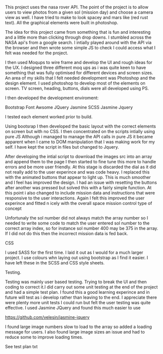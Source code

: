 This project uses the nasa rover API. The point of the project is to allow users to view photos from a given sol (mission day) and choose
a camera view as well. I have tried to make to look spacey and mars like (red rust text). All the graphical elements were built in photoshop.

The idea for this project came from something that is fun and interesting and a little more than clicking
through drop downs. I stumbled across the NASA api's from a google search. I intially played around with the API via the
browser and then wrote some simple JS to check I could access what I felt was needed for the project.

I then used Moqups to wire frame and develop the UI and rough ideas for the UX. I designed three different moq ups
as i was quite keen to have something that was fully optimised for different devices and screen sizes. An area of my skills
that I felt needed development was Photoshop and the design element. I used photoshop to develop most of the elements on screen.
TV screen, heading, buttons, dials were all developed using PS.

I then developed the development enviroment:

Bootstrap 
Font Awsome
JQuery 
Jasmine
SCSS
Jasmine Jquery

I tested each element worked prior to build.

Using bootsrap I then developed the basic layout with the correct elements on screen but with no CSS. I then concentrated on the scripts intially using pure JS
Although i managed to manage the API calls in pure JS it became apparent when I came to DOM manipulation that I was making work for my self. I have kept the script
in files but changed to Jquery. 

After developing the intial script to download the images src into an array and append them to the page I then started to fine tune this more to handle errors
and be more user friendly. At this stage is discarded the dial as it did not really add to the user experince and was code heavy. I replaced this with the 
animated buttons that appear to light up. This is much smoother and I feel has improved the design. I had an issue with resetting the buttons after another was pressed but solved
this with a fairly simple function. At this point i also changed to include mission data and instructions that were responsive to the user interactions. Again I felt
this improved the user experince and fitted n icely with the overall space mission control type of concept

Unfortunaly the sol number did not always match the array number so I needed to write some code to match the user entered sol number to the correct array index, so for instance sol number 400 
may be 375 in the array. If I did not do this then the incorrect mission data is fed back.


CSS

I used SASS for the first time. I laid it out as I would for a much larger project. I use colours whn laying out using bootstrap 
as I find it easier. I have left these in the SCSS and CSS style sheets.



Testing.

Testing was mainly user based testing. Trying to break the UI and then coding to correct it.I did carry out some unit testing at the end of the project
and had a simple test plan. I found this a good learning experince and in future will test as i develop rather than leaving to the end. I appreciate there were plenty
more unit tests I could run but felt the user testing was quite effective. I used Jasmine JQuery and found this much easier to use

https://github.com/velesin/jasmine-jquery 

I found large image numbers slow to load to the array so added a loading message for users. I also found large image sizes an issue and had to reduce some to improve
loading times.

See test plan txt




